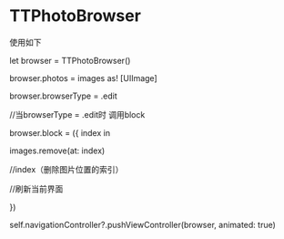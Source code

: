 # TTPhotoBrowser

使用如下

let browser = TTPhotoBrowser()

browser.photos = images as! [UIImage]

browser.browserType = .edit

//当browserType = .edit时  调用block

browser.block = ({ index in

images.remove(at: index)

//index（删除图片位置的索引）

//刷新当前界面

})

self.navigationController?.pushViewController(browser, animated: true)
